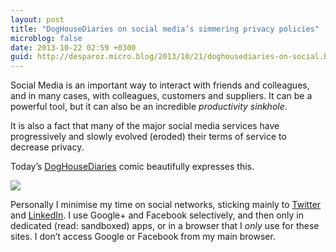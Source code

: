 ```yaml
---
layout: post
title: "DogHouseDiaries on social media’s simmering privacy policies"
microblog: false
date: 2013-10-22 02:59 +0300
guid: http://desparoz.micro.blog/2013/10/21/doghousediaries-on-social.html
---
```

<p>Social Media is an important way to interact with friends and colleagues, and in many cases, with colleagues, customers and suppliers. It can be a powerful tool, but it can also be an incredible <em>productivity sinkhole</em>.</p>

<p>It is also a fact that many of the major social media services have progressively and slowly evolved (eroded) their terms of service to decrease privacy. </p>

<p>Today&#8217;s <a href="http://thedoghousediaries.com/5452">DogHouseDiaries</a> comic beautifully expresses this.</p>

<p><img src="http://thedoghousediaries.com/comics/uncategorized/2013-10-21-9d7947b.png"></p>

<p>Personally I minimise my time on social networks, sticking mainly to <a href="http://twitter.com/desparoz">Twitter</a> and <a href="http://linkedin.com/in/desparoz">LinkedIn</a>. I use Google+ and Facebook selectively, and then only in dedicated (read: sandboxed) apps, or in a browser that I <em>only</em> use for these sites. I don&#8217;t access Google or Facebook from my main browser.</p>
